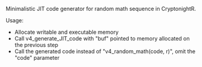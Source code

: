 Minimalistic JIT code generator for random math sequence in CryptonightR.

Usage:
- Allocate writable and executable memory
- Call v4_generate_JIT_code with "buf" pointed to memory allocated on the previous step
- Call the generated code instead of "v4_random_math(code, r)", omit the "code" parameter
